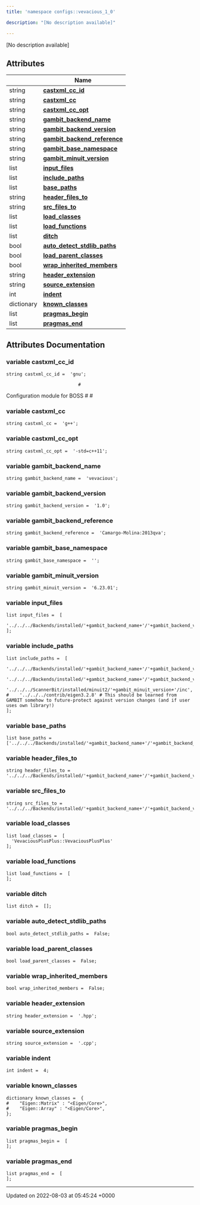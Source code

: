 ```yaml
---
title: 'namespace configs::vevacious_1_0'

description: "[No description available]"

---
```







[No description available]

## Attributes

|                | Name           |
| -------------- | -------------- |
| string | **[castxml_cc_id](/documentation/code/main/namespaces/namespaceconfigs_1_1vevacious__1__0/#variable-castxml-cc-id)**  |
| string | **[castxml_cc](/documentation/code/main/namespaces/namespaceconfigs_1_1vevacious__1__0/#variable-castxml-cc)**  |
| string | **[castxml_cc_opt](/documentation/code/main/namespaces/namespaceconfigs_1_1vevacious__1__0/#variable-castxml-cc-opt)**  |
| string | **[gambit_backend_name](/documentation/code/main/namespaces/namespaceconfigs_1_1vevacious__1__0/#variable-gambit-backend-name)**  |
| string | **[gambit_backend_version](/documentation/code/main/namespaces/namespaceconfigs_1_1vevacious__1__0/#variable-gambit-backend-version)**  |
| string | **[gambit_backend_reference](/documentation/code/main/namespaces/namespaceconfigs_1_1vevacious__1__0/#variable-gambit-backend-reference)**  |
| string | **[gambit_base_namespace](/documentation/code/main/namespaces/namespaceconfigs_1_1vevacious__1__0/#variable-gambit-base-namespace)**  |
| string | **[gambit_minuit_version](/documentation/code/main/namespaces/namespaceconfigs_1_1vevacious__1__0/#variable-gambit-minuit-version)**  |
| list | **[input_files](/documentation/code/main/namespaces/namespaceconfigs_1_1vevacious__1__0/#variable-input-files)**  |
| list | **[include_paths](/documentation/code/main/namespaces/namespaceconfigs_1_1vevacious__1__0/#variable-include-paths)**  |
| list | **[base_paths](/documentation/code/main/namespaces/namespaceconfigs_1_1vevacious__1__0/#variable-base-paths)**  |
| string | **[header_files_to](/documentation/code/main/namespaces/namespaceconfigs_1_1vevacious__1__0/#variable-header-files-to)**  |
| string | **[src_files_to](/documentation/code/main/namespaces/namespaceconfigs_1_1vevacious__1__0/#variable-src-files-to)**  |
| list | **[load_classes](/documentation/code/main/namespaces/namespaceconfigs_1_1vevacious__1__0/#variable-load-classes)**  |
| list | **[load_functions](/documentation/code/main/namespaces/namespaceconfigs_1_1vevacious__1__0/#variable-load-functions)**  |
| list | **[ditch](/documentation/code/main/namespaces/namespaceconfigs_1_1vevacious__1__0/#variable-ditch)**  |
| bool | **[auto_detect_stdlib_paths](/documentation/code/main/namespaces/namespaceconfigs_1_1vevacious__1__0/#variable-auto-detect-stdlib-paths)**  |
| bool | **[load_parent_classes](/documentation/code/main/namespaces/namespaceconfigs_1_1vevacious__1__0/#variable-load-parent-classes)**  |
| bool | **[wrap_inherited_members](/documentation/code/main/namespaces/namespaceconfigs_1_1vevacious__1__0/#variable-wrap-inherited-members)**  |
| string | **[header_extension](/documentation/code/main/namespaces/namespaceconfigs_1_1vevacious__1__0/#variable-header-extension)**  |
| string | **[source_extension](/documentation/code/main/namespaces/namespaceconfigs_1_1vevacious__1__0/#variable-source-extension)**  |
| int | **[indent](/documentation/code/main/namespaces/namespaceconfigs_1_1vevacious__1__0/#variable-indent)**  |
| dictionary | **[known_classes](/documentation/code/main/namespaces/namespaceconfigs_1_1vevacious__1__0/#variable-known-classes)**  |
| list | **[pragmas_begin](/documentation/code/main/namespaces/namespaceconfigs_1_1vevacious__1__0/#variable-pragmas-begin)**  |
| list | **[pragmas_end](/documentation/code/main/namespaces/namespaceconfigs_1_1vevacious__1__0/#variable-pragmas-end)**  |



## Attributes Documentation

### variable castxml_cc_id

```
string castxml_cc_id =  'gnu';
```




```
                           #
```

 Configuration module for BOSS # # 


### variable castxml_cc

```
string castxml_cc =  'g++';
```


### variable castxml_cc_opt

```
string castxml_cc_opt =  '-std=c++11';
```


### variable gambit_backend_name

```
string gambit_backend_name =  'vevacious';
```


### variable gambit_backend_version

```
string gambit_backend_version =  '1.0';
```


### variable gambit_backend_reference

```
string gambit_backend_reference =  'Camargo-Molina:2013qva';
```


### variable gambit_base_namespace

```
string gambit_base_namespace =  '';
```


### variable gambit_minuit_version

```
string gambit_minuit_version =  '6.23.01';
```


### variable input_files

```
list input_files =  [
    '../../../Backends/installed/'+gambit_backend_name+'/'+gambit_backend_version+'/include/VevaciousPlusPlus.hpp',
];
```


### variable include_paths

```
list include_paths =  [
    '../../../Backends/installed/'+gambit_backend_name+'/'+gambit_backend_version+'/include',
    '../../../Backends/installed/'+gambit_backend_name+'/'+gambit_backend_version+'/include/LHPC',
    '../../../ScannerBit/installed/minuit2/'+gambit_minuit_version+'/inc',
#    '../../../contrib/eigen3.2.8' # This should be learned from GAMBIT somehow to future-protect against version changes (and if user uses own library!)
];
```


### variable base_paths

```
list base_paths =  ['../../../Backends/installed/'+gambit_backend_name+'/'+gambit_backend_version];
```


### variable header_files_to

```
string header_files_to =  '../../../Backends/installed/'+gambit_backend_name+'/'+gambit_backend_version+'/include';
```


### variable src_files_to

```
string src_files_to =  '../../../Backends/installed/'+gambit_backend_name+'/'+gambit_backend_version+'/source';
```


### variable load_classes

```
list load_classes =  [
  'VevaciousPlusPlus::VevaciousPlusPlus'
];
```


### variable load_functions

```
list load_functions =  [
];
```


### variable ditch

```
list ditch =  [];
```


### variable auto_detect_stdlib_paths

```
bool auto_detect_stdlib_paths =  False;
```


### variable load_parent_classes

```
bool load_parent_classes =  False;
```


### variable wrap_inherited_members

```
bool wrap_inherited_members =  False;
```


### variable header_extension

```
string header_extension =  '.hpp';
```


### variable source_extension

```
string source_extension =  '.cpp';
```


### variable indent

```
int indent =  4;
```


### variable known_classes

```
dictionary known_classes =  {
#    "Eigen::Matrix" : "<Eigen/Core>",
#    "Eigen::Array" : "<Eigen/Core>",
};
```


### variable pragmas_begin

```
list pragmas_begin =  [
];
```


### variable pragmas_end

```
list pragmas_end =  [
];
```





-------------------------------

Updated on 2022-08-03 at 05:45:24 +0000